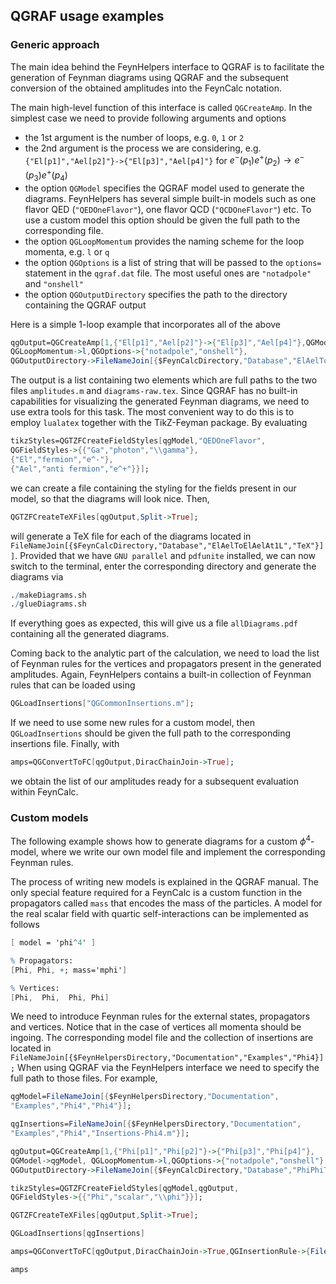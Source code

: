## QGRAF usage examples

### Generic approach

The main idea behind the FeynHelpers interface to QGRAF is to facilitate the generation of Feynman diagrams using QGRAF and the subsequent conversion of the obtained amplitudes into the FeynCalc notation.

The main high-level function of this interface is called `QGCreateAmp`. In the simplest case we need to provide following arguments and options

- the 1st argument is the number of loops, e.g. `0`, `1` or `2`
- the 2nd argument is the process we are considering, e.g. `{"El[p1]","Ael[p2]"}->{"El[p3]","Ael[p4]"}` for $e^- (p_1) e^+ (p_2) \to e^- (p_3) e^+ (p_4)$
- the option `QGModel` specifies the QGRAF model used to generate the diagrams. FeynHelpers has several simple built-in models such as one flavor QED (`"QEDOneFlavor"`), one flavor QCD (`"QCDOneFlavor"`) etc. To use a custom model this option should be given the full path to the corresponding file.
- the option `QGLoopMomentum` provides the naming scheme for the loop momenta, e.g. `l` or `q`
- the option `QGOptions` is a list of string that will be passed to the `options=` statement in the `qgraf.dat` file. The most useful ones are `"notadpole"` and `"onshell"`
- the option `QGOutputDirectory` specifies the path to the directory containing the QGRAF output

Here is a simple 1-loop example that incorporates all of the above

```mathematica
qgOutput=QGCreateAmp[1,{"El[p1]","Ael[p2]"}->{"El[p3]","Ael[p4]"},QGModel->"QEDOneFlavor",
QGLoopMomentum->l,QGOptions->{"notadpole","onshell"},
QGOutputDirectory->FileNameJoin[{$FeynCalcDirectory,"Database","ElAelToElAelAt1L"}]];
```

The output is a list containing two elements which are full paths to the two files `amplitudes.m` and `diagrams-raw.tex`. Since QGRAF has no built-in capabilities for visualizing the generated Feynman diagrams, we need to use extra tools for this task. The most convenient way to do this is to employ `lualatex` together with the TikZ-Feyman package. By evaluating 

```mathematica
tikzStyles=QGTZFCreateFieldStyles[qgModel,"QEDOneFlavor",
QGFieldStyles->{{"Ga","photon","\\gamma"},
{"El","fermion","e^-"},
{"Ael","anti fermion","e^+"}}];
```

we can create a file containing the styling for the fields present in our model, so that the diagrams will look nice. Then,

```mathematica
QGTZFCreateTeXFiles[qgOutput,Split->True];
```

will generate a TeX file for each of the diagrams located in `FileNameJoin[{$FeynCalcDirectory,"Database","ElAelToElAelAt1L","TeX"}]]`. Provided that we have `GNU parallel` and `pdfunite` installed, we can now switch to the terminal, enter the corresponding directory and generate the diagrams via

```mathematica
./makeDiagrams.sh
./glueDiagrams.sh
```

If everything goes as expected, this will give us a file `allDiagrams.pdf` containing all the generated diagrams.

Coming back to the analytic part of the calculation, we need to load the list of Feynman rules for the vertices and propagators present in the generated amplitudes. Again, FeynHelpers contains a built-in collection of Feynman rules that can be loaded using

```mathematica
QGLoadInsertions["QGCommonInsertions.m"];
```

If we need to use some new rules for a custom model, then `QGLoadInsertions` should be given the full path to the corresponding insertions file. Finally, with

```mathematica
amps=QGConvertToFC[qgOutput,DiracChainJoin->True];
```

we obtain the list of our amplitudes ready for a subsequent evaluation within FeynCalc.

### Custom models

The following example shows how to generate diagrams for a custom $\phi^4$-model, where we write our own model file and implement the corresponding Feynman rules.

The process of writing new models is explained in the QGRAF manual. The only special feature required for a FeynCalc is a custom function in the propagators called `mass` that encodes the mass of the particles. A model for the real scalar field with quartic self-interactions can be implemented as follows

```mathematica
[ model = 'phi^4' ]

% Propagators:
[Phi, Phi, +; mass='mphi']

% Vertices:
[Phi,  Phi,  Phi, Phi]
```

We need to introduce Feynman rules for the external states, propagators and vertices. Notice that in the case of vertices all momenta should be ingoing. The corresponding model file and the collection of insertions are located in `FileNameJoin[{$FeynHelpersDirectory,"Documentation","Examples","Phi4}];` When using QGRAF via the FeynHelpers interface we need to specify the full path to those files. For example,

```mathematica
qgModel=FileNameJoin[{$FeynHelpersDirectory,"Documentation",
"Examples","Phi4","Phi4"}];

qgInsertions=FileNameJoin[{$FeynHelpersDirectory,"Documentation",
"Examples","Phi4","Insertions-Phi4.m"}];

qgOutput=QGCreateAmp[1,{"Phi[p1]","Phi[p2]"}->{"Phi[p3]","Phi[p4]"},
QGModel->qgModel, QGLoopMomentum->l,QGOptions->{"notadpole","onshell"},
QGOutputDirectory->FileNameJoin[{$FeynCalcDirectory,"Database","PhiPhiToPhiPhiAt1L"}]];

tikzStyles=QGTZFCreateFieldStyles[qgModel,qgOutput,
QGFieldStyles->{{"Phi","scalar","\\phi"}}];

QGTZFCreateTeXFiles[qgOutput,Split->True];

QGLoadInsertions[qgInsertions]

amps=QGConvertToFC[qgOutput,DiracChainJoin->True,QGInsertionRule->{FileBaseName[qgInsertions]}]//SMPToSymbol;

amps
```
